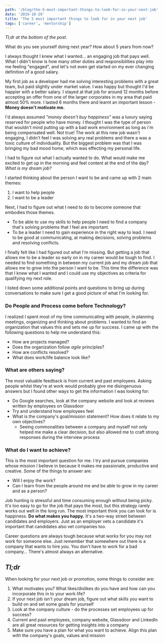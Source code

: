 ```yaml
---
path: '/blog/the-5-most-important-things-to-look-for-in-your-next-job'
date: '2019-10-29'
title: 'The 5 most important things to look for in your next job'
tags: ['career', 'mentorship']
---
```


_Tl;dr at the bottom of the post._

What do you see yourself doing next year? How about 5 years from now?

I always thought I knew what I wanted... an engaging job that pays well. What I didn't know is how many other duties and responsibilities play into me feeling "engaged", and let's not even get started on my ever changing definition of a good salary.

My first job as a developer had me solving interesting problems with a great team, but paid slightly under market value. I was happy but thought I'd be happier with a better salary. I stayed at that job for around 12 months before accepting an offer from one of the larger corporates in my area that paid almost 50% more. I lasted 6 months there and learnt an important lesson - **Money doesn't motivate me.**

I'd always assumed _"money doesn't buy happiness"_ was a luxury saying reserved for people who have money. I thought I was the type of person that wouldn't mind putting up with a bad work environment as long as i'm being compensated well. Not true! The work at this new job wasn't engaging, I didn't feel I was solving any real problems and there a was a toxic culture of individuality. But the biggest problem was that I was bringing my bad mood home, which was effecting my personal life.

I had to figure out what I actually wanted to do. What would make me excited to get up in the morning and feel content at the end of the day? _What is my dream job?_

I started thinking about the person I want to be and came up with 2 main themes:
1. I want to help people
1. I want to be a leader

Next, I had to figure out what I need to do to become someone that embodies those themes.
* To be able to use my skills to help people I need to find a company that's solving problems that I feel are important.
* To be a leader I need to gain experience in the right way to lead. I need to be good at communicating, at making decisions, solving problems and resolving conflicts.

I finally felt like I had figured out what I'm missing. But getting a job that allows me to be a leader so early on in my career would be tough to find. I needed to find something in between my current job and my dream job that allows me to grow into the person I want to be. This time the difference was that I knew what I wanted and I could use my objectives as criteria for qualifying my next role.

I listed down some additional points and questions to bring up during conversations to make sure I get a good picture of what I'm looking for. 

### Do People and Process come before Technology?

I realized I spent most of my time communicating with people, in planning meetings, organizing and thinking about problems. I wanted to find an organization that values this and sets me up for success. I came up with the following questions to help me understand this:
* How are projects managed?
* Does the organization follow _agile_ principles?
* How are conflicts resolved?
* What does work/life balance look like?

### What are others saying?

The most valuable feedback is from current and past employees. Asking people whilst they're at work would probably give me disingenuous answers but I found other ways to get the information I was looking for:
* Do Google searches, look at the company website and look at reviews written by employees on Glassdoor
* Try and understand how employees feel
* What is the company's goal/mission statement? How does it relate to my own objectives?
  * Seeing commonalities between a company and myself not only helped me make a clear decision, but also allowed me to craft strong responses during the interview process

### What do I want to achieve?

This is the most important question for me. I try and pursue companies whose mission I believe in because it makes me passionate, productive and creative. Some of the things to answer are:
* Will I enjoy the work?
* Can I learn from the people around me and be able to grow in my career and as a person?

Job hunting is stressful and time consuming enough without being picky. It's too easy to go for the job that pays the most, but this strategy rarely works out well in the long run. The most important think you can look for is happiness. **Do what makes you happy.** It's a two-way street between candidates and employers. Just as an employer vets a candidate it's important that candidates also vet companies too.

Career questions are always tough because what works for you may not work for someone else. Just remember that somewhere out there is a company that wants to hire _you_. You don't have to work for a bad company... There's almost always an alternative.

## _Tl;dr_

When looking for your next job or promotion, some things to consider are:

1. What motivates you? What likes/dislikes do you have and how can you incorporate this in to your work life?
2. If your next job isn't your dream job, figure out what skills you want to build on and set some goals for yourself
3. Look at the company culture - do the processes set employees up for success?
4. Current and past employees, company website, Glassdoor and LinkedIn are all great resources for getting insights into a company
5. Make sure you have a plan for what you want to achieve. Align this plan with the company's goals, values and mission